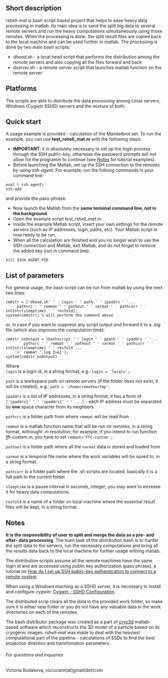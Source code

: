 ## Short description

*rshell-mat* is bash script based project that helps to ease heavy data processing in matlab. Its main idea is to send the split big data to several remote servers and run the heavy computations simultaneously using those remotes. When the processing is done, the split result files are copied back to the local machine and can be used further in matlab. The processing is done by two main bash scripts:  
* *dhead.sh* - a local head script that performs the distribution among the remote servers and also copying all the files forward and back  
* *dserver.sh* - a remote server script that launches matlab function on the remote server  

## Platforms  

The scripts are able to distribute the data processing among Linux servers, Windows (Cygwin SSHD) servers and the mixture of both.  

## Quick start

A usage example is provided - calculation of the Mandelbrot set. To run the example, you can use **test_rshell_mat.m** with the following steps:   
* **IMPORTANT**: it is absolutely necessary to set up the login process through the SSH public-key, otherwise the password prompts will not allow for the programm to continue (see [Notes](https://github.com/vicrucann/rshell-mat#notes) for tutorial examples).  
* Before launching the Matlab, set up the SSH connection to the remotes by using *ssh-agent*. For example, run the folloing commands in your command line:  
```
eval \`ssh-agent\`
ssh-add
```  
and provide the pass-phrase.  
* Now launch the Matlab from the **same terminal command line, not in the background**.  
* Open the example script *test_rshell_mat.m*.   
* Inside the example Matlab script, insert your own settings for the remote servers (such as IP addresses, login, paths, etc). Your Matlab script is now ready to be run.  
* When all the calculation are finished and you no longer wish to use the SSH connection and Matlab, exit Matlab, and do not forget to remove the added key (run in command line):  
```
kill $SSH_AGENT_PID
```  

## List of parameters  

For general usage, the bash script can be run from matlab by using the next two lines:  
```  
cmdstr = ['dhead.sh' ' ' login ' ' path ' ' ipaddrs ' '...
	 pathsrc ' ' remmat ' ' pathout ' ' varmat ' ' pathcurr ' ' int2str(sleeptime) ' ' resfold];  
system(cmdstr); % will perform the command above
```  
or, in case if you want to suppress any script output and forward it to a *.log* file (which also improves the computation time):  
```
cmdstr_noOutput = [bashscript ' ' login ' ' ppath ' ' ipaddrs ' '...
        pathsrc ' ' remmat ' ' pathout ' ' varmat ' ' pathcurr ' ' int2str(sleeptime) ' ' resfold ...
	'>' remmat '.log 2>&1'];
system(cmdstr_noOutput)
```
Where  
`login` is a login id, in a string format, e.g.: `login = 'localu';`.   

`path` is a workspace path on remote servers (if the folder does not exist, it will be created), e.g.: `path = '/home/remoteu/tmp'`.   

`ipaddrs` is a list of IP addresses, in a string format; it has a form of `['ipaddrs1' ' ' 'ipaddrs2' ' ' ...]` - each IP address must be separated by **one** space character from its neighbors.  

`pathsrc` is a folder path from where `remmat` will be read from   
 
`remmat` is a matlab function name that will be run on remotes, in a string format, withought *.m* resolution; for example, if you intend to run function *fft-custom.m*, you have to set `remmat='fft-custom';`.   

`pathout` is a folder path where all the `varmat` data is stored and loaded from  

`varmat` is a temporal file name where the work variables will be saved to, in a string format.   

`pathcurr` is a folder path where the .sh scripts are located, basically it is a full path to the current folder.  

`sleeptime` is a pause interval in seconds, integer; you may want to increase it for heavy data computations.    

`resfold` is a name of a folder on local machine where the essential result files will be kept, in a string format.  

## Notes  

**It is the responsibility of user to split and merge the data as a pre- and after- data processing**. The main task of the distribution bash is to tranfer the split data to the servers, run the necessary computations and bring all the results data back to the local machine for further usage withing matlab.   

The distribution scripts assume all the remote machines have the same login id and are accessed using public key authorization (pass phrase), a tutorial on [How do I set up SSH public-key authentication to connect to a remote system](https://kb.iu.edu/d/aews).  

When using a Windows maching as a SSHD server, it is necessary to install and configure cygwin: [Cygwin - SSHD Configuration](techtorials.me/cygwin/sshd-configuration/).  

The distributed scrip clears all the data in the provided work folder, so make sure it is either new folder or you do not have any valuable data in the work directories on each of the remotes.  

The bash distributor package was created as a part of [cryo3d](https://github.com/vicrucann/cryo3d) matlab-based software which reconstructs the 3D model of a particle based on its cryogenic images. *rshell-mat* was made to deal with the heaviest computational part of the pipeline - calculations of SSDs to find the best projection direction and transfomation parameters.  

###### For questions and inqueries 

Victoria Rudakova, vicrucann(at)gmail(dot)com
